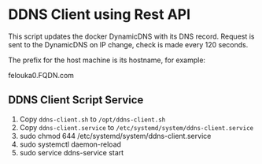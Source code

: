 # DDNS Client using Rest API

This script updates the docker DynamicDNS with its DNS record. Request is sent to the DynamicDNS on IP change, check is made every 120 seconds.

The prefix for the host machine is its hostname, for example:

felouka0.FQDN.com

## DDNS Client Script Service

1. Copy `ddns-client.sh` to `/opt/ddns-client.sh`
2. Copy `ddns-client.service` to `/etc/systemd/system/ddns-client.service`
3. sudo chmod 644 /etc/systemd/system/ddns-client.service
4. sudo systemctl daemon-reload
5. sudo service ddns-service start

